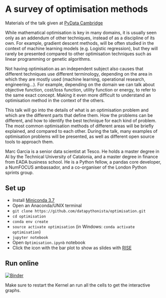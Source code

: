 # A survey of optimisation methods

Materials of the talk given at [PyData Cambridge](https://www.meetup.com/PyData-Cambridge-Meetup/events/259428201/)

While mathematical optimisation is key in many domains, it is usually seen only as an addendum of other techniques,
instead of as a discipline of its own. For example, gradient descent methods, will be often studied
in the context of machine learning models (e.g. Logistic regression), but they will rarely be presented compared
to other optimisation techniques such as linear programming or genetic algorithms.

Not having optimisation as an independent subject also causes that different techniques use different terminology,
depending on the area in which they are mostly used (machine learning, operational research, engineering...).
For example, depending on the domain we can talk about objective function, cost/loss function,
utility function or energy, to refer to the same exact concept. Making it even more difficult to understand
an optimisation method in the context of the others.

This talk will go into the details of what is an optimisation problem and which are the different parts that define them.
How the problems can be different, and how to identify the best technique for each kind of problem.
The most common optimisation methods of different areas will be briefly explained, and compared to each other.
During the talk, many examples of optimisation problems will be presented, as well as different open source tools to approach them.

Marc Garcia is a senior data scientist at Tesco. He holds a master degree in AI by the Technical University of Catalonia,
and a master degree in finance from EADA business school. He is a Python fellow, a pandas core developer, a NumFOCUS ambassador,
and a co-organiser of the London Python sprints group.

## Set up

- Install [Miniconda 3.7](https://docs.conda.io/en/latest/miniconda.html)
- Open an Anaconda/UNIX terminal
- `git clone https://github.com/datapythonista/optimisation.git`
- `cd optimisation`
- `conda env create`
- `source activate optimisation` (in Windows: `conda activate optimisation`)
- `jupyter notebook`
- Open `Optimisation.ipynb` notebook
- Click the icon with the bar plot to show as slides with [RISE](https://damianavila.github.io/RISE/)

## Run online
  [![Binder](https://mybinder.org/badge_logo.svg)](https://mybinder.org/v2/gh/datapythonista/optimisation.git/master)
 
 Make sure to restart the Kernel an run all the cells to get the interactive graphs.
